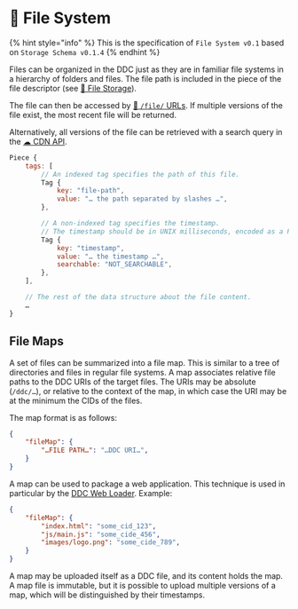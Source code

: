 # 📂 File System

{% hint style="info" %} This is the specification of `File System v0.1` based on `Storage Schema v0.1.4`
{% endhint %}

Files can be organized in the DDC just as they are in familiar file systems in a hierarchy of folders and files.
The file path is included in the piece of the file descriptor (see [📂 File Storage](file-storage.md)).

The file can then be accessed by [🔗 `/file/` URLs](ddc-url.md#file-queries). If multiple versions of the file exist, the most recent file will be returned.

Alternatively, all versions of the file can be retrieved with a search query in the [☁ CDN API](cdn-api.md#search-pieces).


```javascript
Piece {
    tags: [
        // An indexed tag specifies the path of this file.
        Tag {
            key: "file-path",
            value: "… the path separated by slashes …",
        },

        // A non-indexed tag specifies the timestamp.
        // The timestamp should be in UNIX milliseconds, encoded as a ProtoBuf VarInt.
        Tag {
            key: "timestamp",
            value: "… the timestamp …",
            searchable: "NOT_SEARCHABLE",
        },
    ],

    // The rest of the data structure about the file content.
    …
}
```


## File Maps

A set of files can be summarized into a file map. This is similar to a tree of directories and files in regular file systems. A map associates relative file paths to the DDC URIs of the target files. The URIs may be absolute (`/ddc/…`), or relative to the context of the map, in which case the URI may be at the minimum the CIDs of the files.

The map format is as follows:

```json
{
    "fileMap": {
        "…FILE PATH…": "…DDC URI…",
    }
}
```

A map can be used to package a web application. This technique is used in particular by the [DDC Web Loader](https://github.com/Cerebellum-Network/cere-ddc-sdk-js/tree/main/packages/web-loader). Example:

```json
{
    "fileMap": {
        "index.html": "some_cid_123",
        "js/main.js": "some_cide_456",
        "images/logo.png": "some_cide_789",
    }
}
```

A map may be uploaded itself as a DDC file, and its content holds the map. A map file is immutable, but it is possible to upload multiple versions of a map, which will be distinguished by their timestamps.

